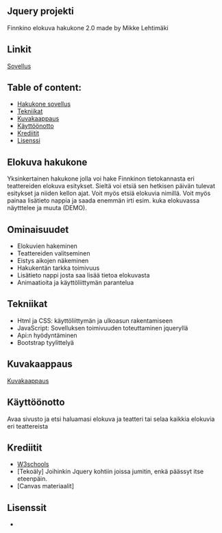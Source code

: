 ## Jquery projekti
Finnkino elokuva hakukone 2.0 made by Mikke Lehtimäki

## Linkit
[Sovellus](https://incredible-gnome-c9bb52.netlify.app/)

## Table of content: 

- [Hakukone sovellus](#elokuva-hakukone)
- [Tekniikat](#tekniikat)
- [Kuvakaappaus](#kuvakaappaus)
- [Käyttöönotto](#käyttöönotto)
- [Krediitit](#Krediitit)
- [Lisenssi](#lisenssi)

## Elokuva hakukone
Yksinkertainen hakukone jolla voi hake Finnkinon tietokannasta eri teattereiden elokuva esitykset. Sieltä voi etsiä sen hetkisen päivän tulevat esitykset ja niiden kellon ajat. Voit myös etsiä elokuvia nimillä. Voit myös painaa lisätieto nappia ja saada enemmän irti esim. kuka elokuvassa näytttelee ja muuta (DEMO).

## Ominaisuudet
 - Elokuvien hakeminen
 - Teattereiden valitseminen
 - Eistys aikojen näkeminen
 - Hakukentän tarkka toimivuus
 - Lisätieto nappi josta saa lisää tietoa elokuvasta
 - Animaatioita ja käyttöliittymän parantelua

## Tekniikat
- Html ja CSS: käyttöliittymän ja ulkoasun rakentamiseen
- JavaScript: Sovelluksen toimivuuden toteuttaminen jqueryllä 
- Api:n hyödyntäminen
- Bootstrap tyylittelyä

## Kuvakaappaus
[Kuvakaappaus](https://cdn.discordapp.com/attachments/824259542216736771/1311307320575131731/image.png?ex=6748619c&is=6747101c&hm=575df05530786f0935403a82fea0074df8aa4ae729b3c63e9f1a543758902190&)

## Käyttöönotto
Avaa sivusto ja etsi haluamasi elokuva ja teatteri tai selaa kaikkia elokuvia eri teattereista

## Krediitit
 - [W3schools](https://www.w3schools.com/jquery/default.asp)
 - [Tekoäly] Joihinkin Jquery kohtiin joissa jumitin, enkä päässyt itse eteenpäin. 
 - [Canvas materiaalit]

  ## Lisenssit
  -
